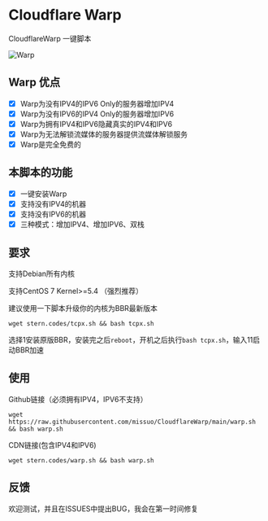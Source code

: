 # Cloudflare Warp
CloudflareWarp 一键脚本

![Warp](https://cdn.luotianyi.vc/wp-content/uploads/2021-02-04_21-05-50.jpg)

## Warp 优点
- [x] Warp为没有IPV4的IPV6 Only的服务器增加IPV4
- [x] Warp为没有IPV6的IPV4 Only的服务器增加IPV6
- [x] Warp为拥有IPV4和IPV6隐藏真实的IPV4和IPV6
- [x] Warp为无法解锁流媒体的服务器提供流媒体解锁服务
- [x] Warp是完全免费的

## 本脚本的功能
- [x] 一键安装Warp
- [x] 支持没有IPV4的机器
- [x] 支持没有IPV6的机器
- [x] 三种模式：增加IPV4、增加IPV6、双栈

## 要求
支持Debian所有内核 

支持CentOS 7 Kernel>=5.4 （强烈推荐）

建议使用一下脚本升级你的内核为BBR最新版本
```shell
wget stern.codes/tcpx.sh && bash tcpx.sh
```
选择1安装原版BBR，安装完之后`reboot`，开机之后执行`bash tcpx.sh`，输入11启动BBR加速

## 使用
Github链接（必须拥有IPV4，IPV6不支持）
```shell
wget https://raw.githubusercontent.com/missuo/CloudflareWarp/main/warp.sh && bash warp.sh
```

CDN链接(包含IPV4和IPV6)
```shell
wget stern.codes/warp.sh && bash warp.sh
```
## 反馈
欢迎测试，并且在ISSUES中提出BUG，我会在第一时间修复
